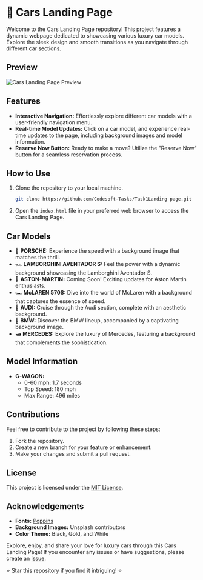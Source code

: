 # 🚗 Cars Landing Page

Welcome to the Cars Landing Page repository! This project features a dynamic webpage dedicated to showcasing various luxury car models. Explore the sleek design and smooth transitions as you navigate through different car sections.

## Preview

![Cars Landing Page Preview](https://github.com/Hunterdii/Codesoft-Tasks/assets/124852522/5e508f0b-2760-427a-91f4-982839d41bc6)

## Features
- **Interactive Navigation:** Effortlessly explore different car models with a user-friendly navigation menu.
- **Real-time Model Updates:** Click on a car model, and experience real-time updates to the page, including background images and model information.
- **Reserve Now Button:** Ready to make a move? Utilize the "Reserve Now" button for a seamless reservation process.

## How to Use
1. Clone the repository to your local machine.
   ```bash
   git clone https://github.com/Codesoft-Tasks/Task1Landing page.git
   ```

2. Open the `index.html` file in your preferred web browser to access the Cars Landing Page.

## Car Models
- 🚗 **PORSCHE:** Experience the speed with a background image that matches the thrill.
- 🏎️ **LAMBORGHINI AVENTADOR S:** Feel the power with a dynamic background showcasing the Lamborghini Aventador S.
- 🚀 **ASTON-MARTIN:** Coming Soon! Exciting updates for Aston Martin enthusiasts.
- 🏎️ **McLAREN 570S:** Dive into the world of McLaren with a background that captures the essence of speed.
- 🚙 **AUDI:** Cruise through the Audi section, complete with an aesthetic background.
- 🚗 **BMW:** Discover the BMW lineup, accompanied by a captivating background image.
- 🛥️ **MERCEDES:** Explore the luxury of Mercedes, featuring a background that complements the sophistication.

## Model Information
- **G-WAGON:**
  - 0-60 mph: 1.7 seconds
  - Top Speed: 180 mph
  - Max Range: 496 miles

## Contributions
Feel free to contribute to the project by following these steps:
1. Fork the repository.
2. Create a new branch for your feature or enhancement.
3. Make your changes and submit a pull request.

## License
This project is licensed under the [MIT License](LICENSE).

## Acknowledgements
- **Fonts:** [Poppins](https://fonts.google.com/specimen/Poppins)
- **Background Images:** Unsplash contributors
- **Color Theme:** Black, Gold, and White

Explore, enjoy, and share your love for luxury cars through this Cars Landing Page! If you encounter any issues or have suggestions, please create an [issue](https://github.com/your-username/Hunterdii/issues). 


⭐ Star this repository if you find it intriguing! ⭐
